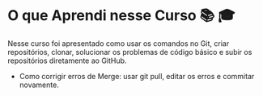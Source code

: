 # O que Aprendi nesse Curso :books: :mortar_board:
Nesse curso foi apresentado como usar os comandos no Git, criar repositórios,
clonar, solucionar os problemas de código básico e subir os repositórios diretamente ao GitHub. 

- Como corrigir erros de Merge: usar git pull, editar os erros e commitar novamente.